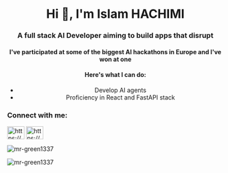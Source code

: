 <h1 align="center">Hi 👋, I'm Islam HACHIMI</h1>
<h3 align="center">A full stack AI Developer aiming to build apps that disrupt</h3>
<h4 align="center">I've participated at some of the biggest AI hackathons in Europe and I've won at one</h4>
<h4 align="center">Here's what I can do:</h4>
<ul align="center">
  <li>Develop AI agents</li>
  <li>Proficiency in React and FastAPI stack</li>
</ul>

<h3 align="left">Connect with me:</h3>
<p align="left">
<a href="https://www.linkedin.com/in/islam-hachimi/" target="blank"><img align="center" src="https://raw.githubusercontent.com/rahuldkjain/github-profile-readme-generator/master/src/images/icons/Social/linked-in-alt.svg" alt="https://www.linkedin.com/in/islam-hachimi-915522297/" height="30" width="40" /></a>
<a href="/https://www.kaggle.com/islamhachimi" target="blank"><img align="center" src="https://raw.githubusercontent.com/rahuldkjain/github-profile-readme-generator/master/src/images/icons/Social/kaggle.svg" alt="https://www.kaggle.com/islamhachimi" height="30" width="40" /></a>
</p>

<p><img align="center" src="https://github-readme-stats.vercel.app/api/top-langs?username=mr-green1337&show_icons=true&locale=en&layout=compact" alt="mr-green1337" /></p>

<p><img align="center" src="https://github-readme-streak-stats.herokuapp.com/?user=mr-green1337&" alt="mr-green1337" /></p>

